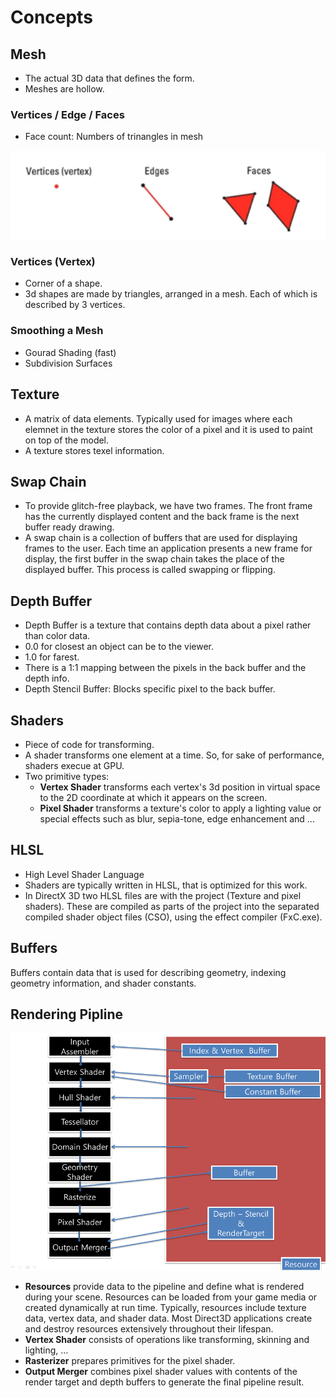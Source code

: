 # Concepts

## Mesh

* The actual 3D data that defines the form.
* Meshes are hollow.

### Vertices / Edge / Faces

* Face count: Numbers of trinangles in mesh

![mesh](assets/concepts/mesh.png)

### Vertices (Vertex)

* Corner of a shape.
* 3d shapes are made by triangles, arranged in a mesh. Each of which is described by 3 vertices.

### Smoothing a Mesh

* Gourad Shading (fast)
* Subdivision Surfaces

## Texture

* A matrix of data elements. Typically used for images where each elemnet in the texture stores the color of a pixel and it is used to paint on top of the model.
* A texture stores texel information.

## Swap Chain

* To provide glitch-free playback, we have two frames. The front frame has the currently displayed content and the back frame is the next buffer ready drawing.
* A swap chain is a collection of buffers that are used for displaying frames to the user. Each time an application presents a new frame for display, the first buffer in the swap chain takes the place of the displayed buffer. This process is called swapping or flipping.

## Depth Buffer

* Depth Buffer is a texture that contains depth data about a pixel rather than color data.
* 0.0 for closest an object can be to the viewer.
* 1.0 for farest.
* There is a 1:1 mapping between the pixels in the back buffer and the depth info.
* Depth Stencil Buffer: Blocks specific pixel to the back buffer.

## Shaders

* Piece of code for transforming.
* A shader transforms one element at a time. So, for sake of performance, shaders execue at GPU.
* Two primitive types:
    * **Vertex Shader** transforms each vertex's 3d position in virtual space to the 2D coordinate at which it appears on the screen.
    * **Pixel Shader** transforms a texture's color to apply a lighting value or special effects such as blur, sepia-tone, edge enhancement and ...

## HLSL

* High Level Shader Language
* Shaders are typically written in HLSL, that is optimized for this work.
* In DirectX 3D two HLSL files are with the project (Texture and pixel shaders). These are compiled as parts of the project into the separated compiled shader object files (CSO), using the effect compiler (FxC.exe).

## Buffers

Buffers contain data that is used for describing geometry, indexing geometry information, and shader constants.

## Rendering Pipline

![rendering pipeline](assets/concepts/rendering-pipeline.png)

* **Resources** provide data to the pipeline and define what is rendered during your scene. Resources can be loaded from your game media or created dynamically at run time. Typically, resources include texture data, vertex data, and shader data. Most Direct3D applications create and destroy resources extensively throughout their lifespan.
* **Vertex Shader** consists of operations like transforming, skinning and lighting, ...
* **Rasterizer** prepares primitives for the pixel shader.
* **Output Merger** combines pixel shader values with contents of the render target and depth buffers to generate the final pipeline result.
